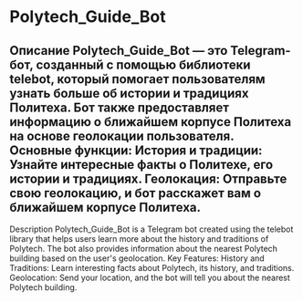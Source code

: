 # Polytech_Guide_Bot
Описание
Polytech_Guide_Bot — это Telegram-бот, созданный с помощью библиотеки telebot, который помогает пользователям узнать больше об истории и традициях Политеха. Бот также предоставляет информацию о ближайшем корпусе Политеха на основе геолокации пользователя.
Основные функции:
    История и традиции: Узнайте интересные факты о Политехе, его истории и традициях.
    Геолокация: Отправьте свою геолокацию, и бот расскажет вам о ближайшем корпусе Политеха.
---------------------------------
Description
Polytech_Guide_Bot is a Telegram bot created using the telebot library that helps users learn more about the history and traditions of Polytech. The bot also provides information about the nearest Polytech building based on the user's geolocation.
Key Features:
    History and Traditions: Learn interesting facts about Polytech, its history, and traditions.
    Geolocation: Send your location, and the bot will tell you about the nearest Polytech building.
